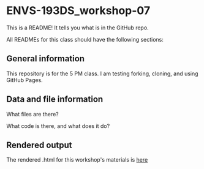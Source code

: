 # ENVS-193DS_workshop-07

This is a README! It tells you what is in the GitHub repo.

All READMEs for this class should have the following sections:

## General information

This repository is for the 5 PM class. I am testing forking, cloning, and using GitHub Pages.

## Data and file information

What files are there?

What code is there, and what does it do?

## Rendered output

The rendered .html for this workshop's materials is [here](https://lperusa7.github.io/ENVS-193DS_workshop-07/code/ENVS-193DS_workshop-07_complete.html)
